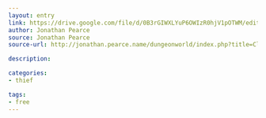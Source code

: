 ```yaml
---
layout: entry
link: https://drive.google.com/file/d/0B3rGIWXLYuP6OWIzR0hjV1pOTWM/edit
author: Jonathan Pearce
source: Jonathan Pearce
source-url: http://jonathan.pearce.name/dungeonworld/index.php?title=Classes

description:

categories:
- thief

tags:
- free
---
```

